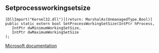 ## Setprocessworkingsetsize

```
[DllImport("Kernel32.dll")][return: MarshalAs(UnmanagedType.Bool)]
public static extern bool SetProcessWorkingSetSize(IntPtr hProcess,
   IntPtr dwMinimumWorkingSetSize,
   IntPtr dwMaximumWorkingSetSize
);
```

[Microsoft documentation](TODO)
